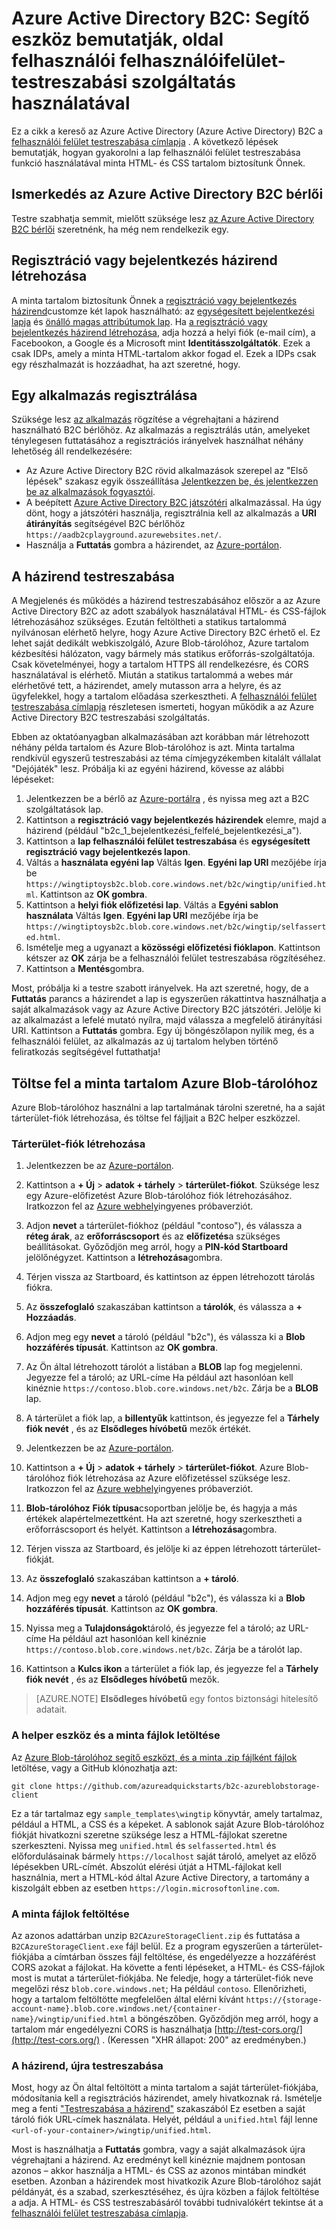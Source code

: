 <properties
    pageTitle="Azure Active Directory B2C: Lap felhasználói felület testreszabása segítő eszköz |} Microsoft Azure"
    description="A lap felhasználói felület testreszabása szolgáltatás az Azure Active Directory B2C bemutatására helper eszköz"
    services="active-directory-b2c"
    documentationCenter=""
    authors="swkrish"
    manager="mbaldwin"
    editor="bryanla"/>

<tags
    ms.service="active-directory-b2c"
    ms.workload="identity"
    ms.tgt_pltfrm="na"
    ms.devlang="na"
    ms.topic="article"
    ms.date="07/22/2016"
    ms.author="swkrish"/>

# <a name="azure-active-directory-b2c-a-helper-tool-used-to-demonstrate-the-page-user-interface-ui-customization-feature"></a>Azure Active Directory B2C: Segítő eszköz bemutatják, oldal felhasználói felhasználóifelület-testreszabási szolgáltatás használatával

Ez a cikk a kereső az Azure Active Directory (Azure Active Directory) B2C a [felhasználói felület testreszabása címlapja](active-directory-b2c-reference-ui-customization.md) . A következő lépések bemutatják, hogyan gyakorolni a lap felhasználói felület testreszabása funkció használatával minta HTML- és CSS tartalom biztosítunk Önnek.

## <a name="get-an-azure-ad-b2c-tenant"></a>Ismerkedés az Azure Active Directory B2C bérlői

Testre szabhatja semmit, mielőtt szüksége lesz [az Azure Active Directory B2C bérlői](active-directory-b2c-get-started.md) szeretnénk, ha még nem rendelkezik egy.

## <a name="create-a-sign-up-or-sign-in-policy"></a>Regisztráció vagy bejelentkezés házirend létrehozása

A minta tartalom biztosítunk Önnek a [regisztráció vagy bejelentkezés házirend](active-directory-b2c-reference-policies.md)customze két lapok használható: az [egységesített bejelentkezési lapja](active-directory-b2c-reference-ui-customization.md) és [önálló magas attribútumok lap](active-directory-b2c-reference-ui-customization.md). Ha [a regisztráció vagy bejelentkezés házirend létrehozása](active-directory-b2c-reference-policies.md#create-a-sign-up-or-sign-in-policy), adja hozzá a helyi fiók (e-mail cím), a Facebookon, a Google és a Microsoft mint **Identitásszolgáltatók**. Ezek a csak IDPs, amely a minta HTML-tartalom akkor fogad el.  Ezek a IDPs csak egy részhalmazát is hozzáadhat, ha azt szeretné, hogy.

## <a name="register-an-application"></a>Egy alkalmazás regisztrálása

Szüksége lesz [az alkalmazás](active-directory-b2c-app-registration.md) rögzítése a végrehajtani a házirend használható B2C bérlőhöz. Az alkalmazás a regisztrálás után, amelyeket ténylegesen futtatásához a regisztrációs irányelvek használhat néhány lehetőség áll rendelkezésére:

- Az Azure Active Directory B2C rövid alkalmazások szerepel az "Első lépések" szakasz egyik összeállítása [Jelentkezzen be, és jelentkezzen be az alkalmazások fogyasztói](active-directory-b2c-overview.md#getting-started).
- A beépített [Azure Active Directory B2C játszótéri](https://aadb2cplayground.azurewebsites.net) alkalmazással. Ha úgy dönt, hogy a játszótéri használja, regisztrálnia kell az alkalmazás a **URI átirányítás** segítségével B2C bérlőhöz `https://aadb2cplayground.azurewebsites.net/`.
- Használja a **Futtatás** gombra a házirendet, az [Azure-portálon](https://portal.azure.com/).

## <a name="customize-your-policy"></a>A házirend testreszabása

A Megjelenés és működés a házirend testreszabásához először a az Azure Active Directory B2C az adott szabályok használatával HTML- és CSS-fájlok létrehozásához szükséges. Ezután feltöltheti a statikus tartalommá nyilvánosan elérhető helyre, hogy Azure Active Directory B2C érhető el. Ez lehet saját dedikált webkiszolgáló, Azure Blob-tárolóhoz, Azure tartalom kézbesítési hálózaton, vagy bármely más statikus erőforrás-szolgáltatója. Csak követelményei, hogy a tartalom HTTPS áll rendelkezésre, és CORS használatával is elérhető. Miután a statikus tartalommá a webes már elérhetővé tett, a házirendet, amely mutasson arra a helyre, és az ügyfelekkel, hogy a tartalom előadása szerkesztheti. A [felhasználói felület testreszabása címlapja](active-directory-b2c-reference-ui-customization.md) részletesen ismerteti, hogyan működik a az Azure Active Directory B2C testreszabási szolgáltatás.

Ebben az oktatóanyagban alkalmazásában azt korábban már létrehozott néhány példa tartalom és Azure Blob-tárolóhoz is azt. Minta tartalma rendkívül egyszerű testreszabási az téma címjegyzékemben kitalált vállalat "Dejójáték" lesz. Próbálja ki az egyéni házirend, kövesse az alábbi lépéseket:

1. Jelentkezzen be a bérlő az [Azure-portálra](https://portal.azure.com/) , és nyissa meg azt a B2C szolgáltatások lap.
2. Kattintson a **regisztráció vagy bejelentkezés házirendek** elemre, majd a házirend (például "b2c\_1\_bejelentkezési\_felfelé\_bejelentkezési\_a").
3. Kattintson a **lap felhasználói felület testreszabása** és **egységesített regisztráció vagy bejelentkezés lapon**.
4. Váltás a **használata egyéni lap** Váltás **Igen**. **Egyéni lap URI** mezőjébe írja be `https://wingtiptoysb2c.blob.core.windows.net/b2c/wingtip/unified.html`. Kattintson az **OK gombra**.
5. Kattintson a **helyi fiók előfizetési lap**. Váltás a **Egyéni sablon használata** Váltás **Igen**. **Egyéni lap URI** mezőjébe írja be `https://wingtiptoysb2c.blob.core.windows.net/b2c/wingtip/selfasserted.html`.
5. Ismételje meg a ugyanazt a **közösségi előfizetési fióklapon**.
 Kattintson kétszer az **OK** zárja be a felhasználói felület testreszabása rögzítéséhez.
6. Kattintson a **Mentés**gombra.

Most, próbálja ki a testre szabott irányelvek. Ha azt szeretné, hogy, de a **Futtatás** parancs a házirendet a lap is egyszerűen rákattintva használhatja a saját alkalmazások vagy az Azure Active Directory B2C játszótéri. Jelölje ki az alkalmazást a lefelé mutató nyílra, majd válassza a megfelelő átirányítási URI. Kattintson a **Futtatás** gombra. Egy új böngészőlapon nyílik meg, és a felhasználói felület, az alkalmazás az új tartalom helyben történő feliratkozás segítségével futtathatja!

## <a name="upload-the-sample-content-to-azure-blob-storage"></a>Töltse fel a minta tartalom Azure Blob-tárolóhoz

Azure Blob-tárolóhoz használni a lap tartalmának tárolni szeretné, ha a saját tárterület-fiók létrehozása, és töltse fel fájljait a B2C helper eszközzel.

### <a name="create-a-storage-account"></a>Tárterület-fiók létrehozása

1. Jelentkezzen be az [Azure-portálon](https://portal.azure.com/).
2. Kattintson a **+ Új** > **adatok + tárhely** > **tárterület-fiókot**. Szüksége lesz egy Azure-előfizetést Azure Blob-tárolóhoz fiók létrehozásához. Iratkozzon fel az [Azure webhely](https://azure.microsoft.com/pricing/free-trial/)ingyenes próbaverziót.
3. Adjon **nevet** a tárterület-fiókhoz (például "contoso"), és válassza a **réteg árak**, az **erőforráscsoport** és az **előfizetés**a szükséges beállításokat. Győződjön meg arról, hogy a **PIN-kód Startboard** jelölőnégyzet. Kattintson a **létrehozása**gombra.
4. Térjen vissza az Startboard, és kattintson az éppen létrehozott tárolás fiókra.
5. Az **összefoglaló** szakaszában kattintson a **tárolók**, és válassza a **+ Hozzáadás**.
6. Adjon meg egy **nevet** a tároló (például "b2c"), és válassza ki a **Blob** **hozzáférés típusát**. Kattintson az **OK gombra**.
7. Az Ön által létrehozott tárolót a listában a **BLOB** lap fog megjelenni. Jegyezze fel a tároló; az URL-címe Ha például azt hasonlóan kell kinéznie `https://contoso.blob.core.windows.net/b2c`. Zárja be a **BLOB** lap.
8. A tárterület a fiók lap, a **billentyűk** kattintson, és jegyezze fel a **Tárhely fiók nevét** , és az **Elsődleges hívóbetű** mezők értékét.

1. Jelentkezzen be az [Azure-portálon](https://portal.azure.com/).
2. Kattintson a **+ Új** > **adatok + tárhely** > **tárterület-fiókot**. Azure Blob-tárolóhoz fiók létrehozása az Azure előfizetéssel szüksége lesz. Iratkozzon fel az [Azure webhely](https://azure.microsoft.com/pricing/free-trial/)ingyenes próbaverziót.
3. **Blob-tárolóhoz** **Fiók típusa**csoportban jelölje be, és hagyja a más értékek alapértelmezettként.  Ha azt szeretné, hogy szerkesztheti a erőforráscsoport és helyét.  Kattintson a **létrehozása**gombra.
4. Térjen vissza az Startboard, és jelölje ki az éppen létrehozott tárterület-fiókját.
5. Az **összefoglaló** szakaszában kattintson a **+ tároló**.
6. Adjon meg egy **nevet** a tároló (például "b2c"), és válassza ki a **Blob** **hozzáférés típusát**. Kattintson az **OK gombra**.
7. Nyissa meg a **Tulajdonságok**tároló, és jegyezze fel a tároló; az URL-címe Ha például azt hasonlóan kell kinéznie `https://contoso.blob.core.windows.net/b2c`. Zárja be a tárolót lap.
8. Kattintson a **Kulcs ikon** a tárterület a fiók lap, és jegyezze fel a **Tárhely fiók nevét** , és az **Elsődleges hívóbetű** mezők.

> [AZURE.NOTE]
    **Elsődleges hívóbetű** egy fontos biztonsági hitelesítő adatait.

### <a name="download-the-helper-tool-and-sample-files"></a>A helper eszköz és a minta fájlok letöltése

Az [Azure Blob-tárolóhoz segítő eszközt, és a minta .zip fájlként fájlok](https://github.com/azureadquickstarts/b2c-azureblobstorage-client/archive/master.zip) letöltése, vagy a GitHub klónozhatja azt:

```
git clone https://github.com/azureadquickstarts/b2c-azureblobstorage-client
```

Ez a tár tartalmaz egy `sample_templates\wingtip` könyvtár, amely tartalmaz, például a HTML, a CSS és a képeket. A sablonok saját Azure Blob-tárolóhoz fiókját hivatkozni szeretne szüksége lesz a HTML-fájlokat szeretne szerkeszteni. Nyissa meg `unified.html` és `selfasserted.html` és előfordulásainak bármely `https://localhost` saját tároló, amelyet az előző lépésekben URL-címét. Abszolút elérési útját a HTML-fájlokat kell használnia, mert a HTML-kód által Azure Active Directory, a tartomány a kiszolgált ebben az esetben `https://login.microsoftonline.com`.

### <a name="upload-the-sample-files"></a>A minta fájlok feltöltése

Az azonos adattárban unzip `B2CAzureStorageClient.zip` és futtatása a `B2CAzureStorageClient.exe` fájl belül. Ez a program egyszerűen a tárterület-fiókjába a címtárban összes fájl feltöltése, és engedélyezze a hozzáférést CORS azokat a fájlokat. Ha követte a fenti lépéseket, a HTML- és CSS-fájlok most is mutat a tárterület-fiókjába. Ne feledje, hogy a tárterület-fiók neve megelőzi rész `blob.core.windows.net`; Ha például `contoso`. Ellenőrizheti, hogy a tartalom feltöltötte megfelelően által elérni kívánt `https://{storage-account-name}.blob.core.windows.net/{container-name}/wingtip/unified.html` a böngészőben. Győződjön meg arról, hogy a tartalom már engedélyezni CORS is használhatja [http://test-cors.org/](http://test-cors.org/) . (Keressen "XHR állapot: 200" az eredményben.)

### <a name="customize-your-policy-again"></a>A házirend, újra testreszabása

Most, hogy az Ön által feltöltött a minta tartalom a saját tárterület-fiókjába, módosítania kell a regisztrációs házirendet, amely hivatkoznak rá. Ismételje meg a fenti ["Testreszabása a házirend"](#customize-your-policy) szakaszából Ez esetben a saját tároló fiók URL-címek használata. Helyét, például a `unified.html` fájl lenne `<url-of-your-container>/wingtip/unified.html`.

Most is használhatja a **Futtatás** gombra, vagy a saját alkalmazások újra végrehajtani a házirend. Az eredményt kell kinéznie majdnem pontosan azonos – akkor használja a HTML- és CSS az azonos mintában mindkét esetben. Azonban a házirendek most hivatkozik Azure Blob-tárolóhoz saját példányát, és a szabad, szerkesztéséhez, és újra közben a fájlok feltöltése a adja. A HTML- és CSS testreszabásáról további tudnivalókért tekintse át a [felhasználói felület testreszabása címlapja](active-directory-b2c-reference-ui-customization.md).
